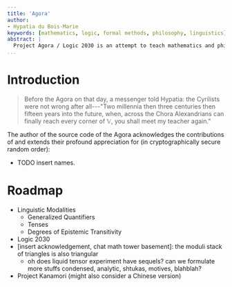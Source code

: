 ```yaml
---
title: 'Agora'
author:
- Hypatia du Bois-Marie
keywords: [mathematics, logic, formal methods, philosophy, linguistics]
abstract: |
  Project Agora / Logic 2030 is an attempt to teach mathematics and philosophy via formal methods and formal devices, in particular Lean 4.
...
```


<!-- pandoc index.md -s --mathjax --highlight-style pygments --bibliography /home/hypatia/Workspace/Library/zotero.bib --citeproc -o index.html -->

# Introduction

> Before the Agora on that day, a messenger told Hypatia: the Cyrilists were not wrong after all---"Two millennia then three centuries then fifteen years into the future, when, across the Chora Alexandrians can finally reach every corner of 𝕍, you shall meet my teacher again."

The author of the source code of the Agora acknowledges the contributions of and extends their profound appreciation for (in cryptographically secure random order):

- TODO insert names.

# Roadmap

- Linguistic Modalities
  + Generalized Quantifiers
  + Tenses
  + Degrees of Epistemic Transitivity
- Logic 2030
- [insert acknowledgement, chat math tower basement]: the moduli stack of triangles is also triangular
  + oh does liquid tensor experiment have sequels? can we formulate more stuffs condensed, analytic, shtukas, motives, blahblah?
- Project Kanamori (might also consider a Chinese version)
